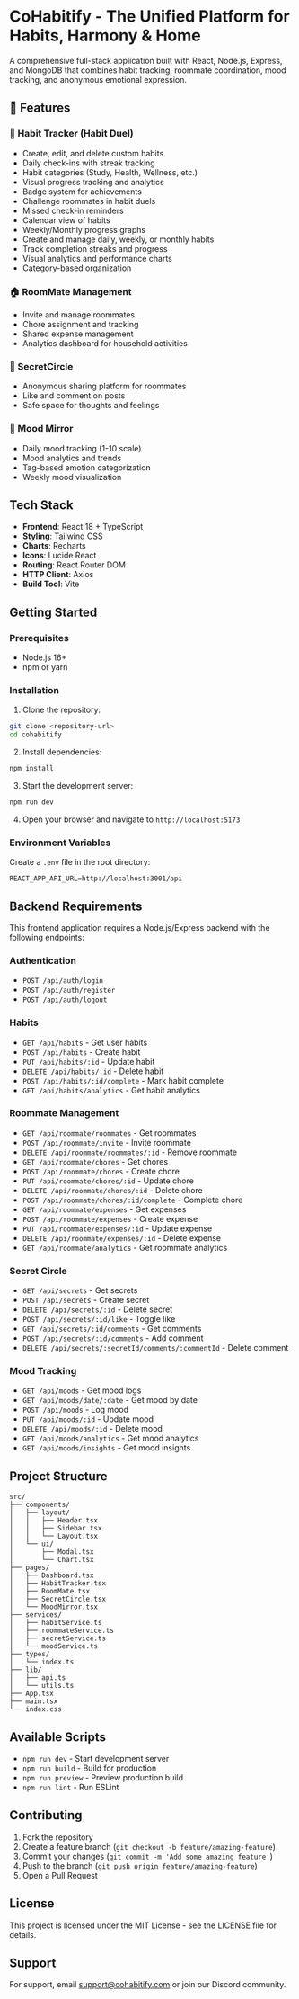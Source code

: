 # CoHabitify - The Unified Platform for Habits, Harmony & Home

A comprehensive full-stack application built with React, Node.js, Express, and MongoDB that combines habit tracking, roommate coordination, mood tracking, and anonymous emotional expression.

## 🚀 Features

### 🎯 Habit Tracker (Habit Duel)
- Create, edit, and delete custom habits
- Daily check-ins with streak tracking
- Habit categories (Study, Health, Wellness, etc.)
- Visual progress tracking and analytics
- Badge system for achievements
- Challenge roommates in habit duels
- Missed check-in reminders
- Calendar view of habits
- Weekly/Monthly progress graphs
- Create and manage daily, weekly, or monthly habits
- Track completion streaks and progress
- Visual analytics and performance charts
- Category-based organization

### 🏠 RoomMate Management
- Invite and manage roommates
- Chore assignment and tracking
- Shared expense management
- Analytics dashboard for household activities

### 🤫 SecretCircle
- Anonymous sharing platform for roommates
- Like and comment on posts
- Safe space for thoughts and feelings

### 💭 Mood Mirror
- Daily mood tracking (1-10 scale)
- Mood analytics and trends
- Tag-based emotion categorization
- Weekly mood visualization

## Tech Stack

- **Frontend**: React 18 + TypeScript
- **Styling**: Tailwind CSS
- **Charts**: Recharts
- **Icons**: Lucide React
- **Routing**: React Router DOM
- **HTTP Client**: Axios
- **Build Tool**: Vite

## Getting Started

### Prerequisites
- Node.js 16+ 
- npm or yarn

### Installation

1. Clone the repository:
```bash
git clone <repository-url>
cd cohabitify
```

2. Install dependencies:
```bash
npm install
```

3. Start the development server:
```bash
npm run dev
```

4. Open your browser and navigate to `http://localhost:5173`

### Environment Variables

Create a `.env` file in the root directory:

```env
REACT_APP_API_URL=http://localhost:3001/api
```

## Backend Requirements

This frontend application requires a Node.js/Express backend with the following endpoints:

### Authentication
- `POST /api/auth/login`
- `POST /api/auth/register`
- `POST /api/auth/logout`

### Habits
- `GET /api/habits` - Get user habits
- `POST /api/habits` - Create habit
- `PUT /api/habits/:id` - Update habit
- `DELETE /api/habits/:id` - Delete habit
- `POST /api/habits/:id/complete` - Mark habit complete
- `GET /api/habits/analytics` - Get habit analytics

### Roommate Management
- `GET /api/roommate/roommates` - Get roommates
- `POST /api/roommate/invite` - Invite roommate
- `DELETE /api/roommate/roommates/:id` - Remove roommate
- `GET /api/roommate/chores` - Get chores
- `POST /api/roommate/chores` - Create chore
- `PUT /api/roommate/chores/:id` - Update chore
- `DELETE /api/roommate/chores/:id` - Delete chore
- `POST /api/roommate/chores/:id/complete` - Complete chore
- `GET /api/roommate/expenses` - Get expenses
- `POST /api/roommate/expenses` - Create expense
- `PUT /api/roommate/expenses/:id` - Update expense
- `DELETE /api/roommate/expenses/:id` - Delete expense
- `GET /api/roommate/analytics` - Get roommate analytics

### Secret Circle
- `GET /api/secrets` - Get secrets
- `POST /api/secrets` - Create secret
- `DELETE /api/secrets/:id` - Delete secret
- `POST /api/secrets/:id/like` - Toggle like
- `GET /api/secrets/:id/comments` - Get comments
- `POST /api/secrets/:id/comments` - Add comment
- `DELETE /api/secrets/:secretId/comments/:commentId` - Delete comment

### Mood Tracking
- `GET /api/moods` - Get mood logs
- `GET /api/moods/date/:date` - Get mood by date
- `POST /api/moods` - Log mood
- `PUT /api/moods/:id` - Update mood
- `DELETE /api/moods/:id` - Delete mood
- `GET /api/moods/analytics` - Get mood analytics
- `GET /api/moods/insights` - Get mood insights

## Project Structure

```
src/
├── components/
│   ├── layout/
│   │   ├── Header.tsx
│   │   ├── Sidebar.tsx
│   │   └── Layout.tsx
│   └── ui/
│       ├── Modal.tsx
│       └── Chart.tsx
├── pages/
│   ├── Dashboard.tsx
│   ├── HabitTracker.tsx
│   ├── RoomMate.tsx
│   ├── SecretCircle.tsx
│   └── MoodMirror.tsx
├── services/
│   ├── habitService.ts
│   ├── roommateService.ts
│   ├── secretService.ts
│   └── moodService.ts
├── types/
│   └── index.ts
├── lib/
│   ├── api.ts
│   └── utils.ts
├── App.tsx
├── main.tsx
└── index.css
```

## Available Scripts

- `npm run dev` - Start development server
- `npm run build` - Build for production
- `npm run preview` - Preview production build
- `npm run lint` - Run ESLint

## Contributing

1. Fork the repository
2. Create a feature branch (`git checkout -b feature/amazing-feature`)
3. Commit your changes (`git commit -m 'Add some amazing feature'`)
4. Push to the branch (`git push origin feature/amazing-feature`)
5. Open a Pull Request

## License

This project is licensed under the MIT License - see the LICENSE file for details.

## Support

For support, email support@cohabitify.com or join our Discord community.
